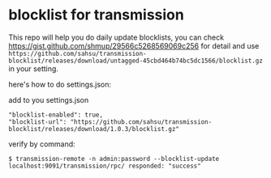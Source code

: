 # blocklist for transmission
This repo will help you do daily update blocklists, you can check https://gist.github.com/shmup/29566c5268569069c256 for detail and use `https://github.com/sahsu/transmission-blocklist/releases/download/untagged-45cbd464b74bc5dc1566/blocklist.gz` in your setting.

here's how to do settings.json:

add to you settings.json
```
"blocklist-enabled": true,
"blocklist-url": "https://github.com/sahsu/transmission-blocklist/releases/download/1.0.3/blocklist.gz"
```

verify by command:
```
$ transmission-remote -n admin:password --blocklist-update
localhost:9091/transmission/rpc/ responded: "success"
```
